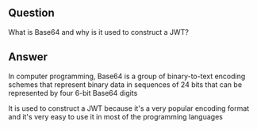## Question

What is Base64 and why is it used to construct a JWT?

## Answer
In computer programming, Base64 is a group of binary-to-text encoding schemes that represent binary data in sequences of 24 bits that can be represented by four 6-bit Base64 digits

It is used to construct a JWT because it's a very popular encoding format and it's very easy to use it in most of the programming languages
